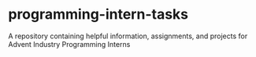 # programming-intern-tasks
A repository containing helpful information, assignments, and projects for Advent Industry Programming Interns
